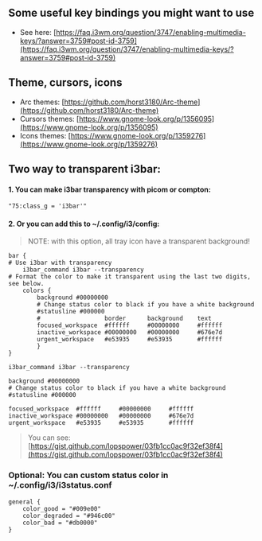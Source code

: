 ## Some useful key bindings you might want to use
- See here: [https://faq.i3wm.org/question/3747/enabling-multimedia-keys/?answer=3759#post-id-3759](https://faq.i3wm.org/question/3747/enabling-multimedia-keys/?answer=3759#post-id-3759)

## Theme, cursors, icons
- Arc themes: [https://github.com/horst3180/Arc-theme](https://github.com/horst3180/Arc-theme)
- Cursors themes: [https://www.gnome-look.org/p/1356095](https://www.gnome-look.org/p/1356095)
- Icons themes: [https://www.gnome-look.org/p/1359276](https://www.gnome-look.org/p/1359276)

## Two way to transparent i3bar:
#### 1. You can make i3bar transparency with picom or compton:
```
"75:class_g = 'i3bar'"
```
#### 2. Or you can add this to ~/.config/i3/config:
> NOTE: with this option, all tray icon have a transparent background!
```
bar {
# Use i3bar with transparency
    i3bar_command i3bar --transparency
# Format the color to make it transparent using the last two digits, see below.
    colors {
        background #00000000
        # Change status color to black if you have a white background
        #statusline #000000
        #                  border      background    text
        focused_workspace  #ffffff     #00000000     #ffffff
        inactive_workspace #00000000   #00000000     #676e7d
        urgent_workspace   #e53935     #e53935       #ffffff
        }
}
```
```
i3bar_command i3bar --transparency
```
```
background #00000000
# Change status color to black if you have a white background
#statusline #000000
```
```
focused_workspace  #ffffff     #00000000     #ffffff
inactive_workspace #00000000   #00000000     #676e7d
urgent_workspace   #e53935     #e53935       #ffffff
```
> You can see: [https://gist.github.com/lopspower/03fb1cc0ac9f32ef38f4](https://gist.github.com/lopspower/03fb1cc0ac9f32ef38f4)

### Optional: You can custom status color in ~/.config/i3/i3status.conf
```
general {
    color_good = "#009e00"
    color_degraded = "#946c00"
    color_bad = "#db0000"
}
```
